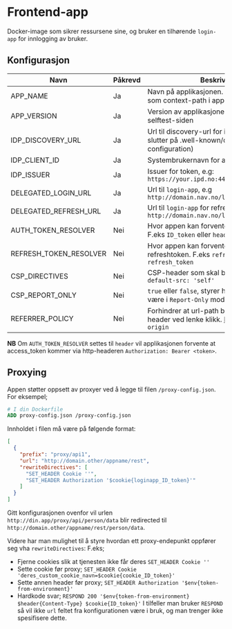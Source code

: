 # Frontend-app

Docker-image som sikrer ressursene sine, og bruker en tilhørende `login-app` for innlogging av bruker.

## Konfigurasjon
| Navn                   | Påkrevd | Beskrivelse                                                                                                                                                                            |
|------------------------|-------|----------------------------------------------------------------------------------------------------------------------------------------------------------------------------------------|
| APP_NAME               | Ja    | Navn på applikasjonen. Dette vil bli brukt som context-path i appen.                                                                                                                   |
| APP_VERSION            | Ja    | Version av applikasjonen. Er bare synlig på selftest-siden                                                                                                                             |
| IDP_DISCOVERY_URL      | Ja    | Url til discovery-url for idp (typisk noe som slutter på .well-known/openid-configuration)                                                                                             |
| IDP_CLIENT_ID          | Ja    | Systembrukernavn for autentisering mot idp                                                                                                                                             |
| IDP_ISSUER             | Ja    | Issuer for token, e.g: `https://your.ipd.no:443/oauth2`                                                                                                                           |
| DELEGATED_LOGIN_URL    | Ja    | Url til `login-app`, e.g `http://domain.nav.no/loginapp/api/start`                                                                                                                     |
| DELEGATED_REFRESH_URL  | Ja    | Url til `login-app` for refreshing av token, e.g `http://domain.nav.no/loginapp/api/refresh`                                                                                           |
| AUTH_TOKEN_RESOLVER    | Nei   | Hvor appen kan forvente å finne ID_token. F.eks `ID_token` eller `header`, default: `ID_token`                                                                                         |
| REFRESH_TOKEN_RESOLVER | Nei   | Hvor appen kan forvente å finne refreshtoken. F.eks `refresh_token`, default: `refresh_token`                                                                                          |
| CSP_DIRECTIVES         | Nei   | CSP-header som skal brukes, default: `default-src: 'self'`                                                                                                                             | 
| CSP_REPORT_ONLY        | Nei   | `true` eller `false`, styrer hvorvidt CSP skal være i `Report-Only` modus, default: `false`                                                                                            |
| REFERRER_POLICY        | Nei   | Forhindrer at url-path blir sendt som http header ved lenke klikk. [Les mer her](https://developer.mozilla.org/en-US/docs/Web/HTTP/Headers/Referrer-Policy#examples), Default `origin` |


**NB** Om `AUTH_TOKEN_RESOLVER` settes til `header` vil applikasjonen forvente at access_token kommer via
http-headeren `Authorization: Bearer <token>`.

## Proxying

Appen støtter oppsett av proxyer ved å legge til filen `/proxy-config.json`.
For eksempel;
```Dockerfile
# I din Dockerfile
ADD proxy-config.json /proxy-config.json
```

Innholdet i filen må være på følgende format:
```json
[
  {
    "prefix": "proxy/api1",
    "url": "http://domain.other/appname/rest",
    "rewriteDirectives": [
      "SET_HEADER Cookie ''",
      "SET_HEADER Authorization '$cookie{loginapp_ID_token}'"
    ]
  }
]
```

Gitt konfigurasjonen ovenfor vil urlen `http://din.app/proxy/api/person/data` blir redirected til
`http://domain.other/appname/rest/person/data`.

Videre har man mulighet til å styre hvordan ett proxy-endepunkt oppfører seg vha `rewriteDirectives`:
F.eks;
- Fjerne cookies slik at tjenesten ikke får deres `SET_HEADER Cookie ''`
- Sette cookie før proxy; `SET_HEADER Cookie 'deres_custom_cookie_navn=$cookie{cookie_ID_token}'`
- Sette annen header før proxy; `SET_HEADER Authorization '$env{token-from-environment}'`
- Hardkode svar; `RESPOND 200 '$env{token-from-environment} $header{Content-Type} $cookie{ID_token}'`
  I tilfeller man bruker `RESPOND` så vil ikke `url` feltet fra konfigurationen være i bruk, og man trenger ikke spesifisere dette.
